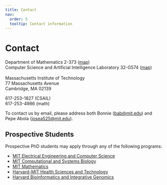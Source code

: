 ```yaml
---
title: Contact
nav:
  order: 5
  tooltip: Contact information
---
```


# Contact
Department of Mathematics 2-373 ([map](https://web.mit.edu/afs/athena.mit.edu/org/o/ofms-space/www/mapdocs/w2.html))<br>
Computer Science and Artificial Intelligence Laboratory 32-G574 ([map](http://whereis.mit.edu/map-jpg?zoom=level4&centerx=709690&centery=495520&oldzoom=level5&map.x=382&map.y=109))<br>
<br>
Massachusetts Institute of Technology<br>
77 Massachusetts Avenue<br>
Cambridge, MA 02139<br>

617-253-1827 (CSAIL)<br>
617-253-4986 (math)

To contact us by email, please address both Bonnie (bab@mit.edu) and Pepe Abola (josea525@mit.edu).

## Prospective Students
Prospective PhD students may apply through any of the following programs:
* [MIT Electrical Engineering and Computer Science](https://www.eecs.mit.edu/academics/graduate-programs/)
* [MIT Computational and Systems Biology](https://csbphd.mit.edu/welcome-mit-computational-and-systems-biology-phd-program-csb)
* [MIT Mathematics](https://math.mit.edu/academics/grad/)
* [Harvard-MIT Health Sciences and Technology](https://hst.mit.edu/academic-programs/memp)
* [Harvard Bioinformatics and Integrative Genomics](https://dbmi.hms.harvard.edu/education/phd-program/big-phd-track)
